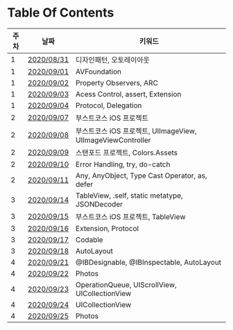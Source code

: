 # Table Of Contents
| 주차 | 날짜 | 키워드 |
| --- | --- | --- |
| 1 | [2020/08/31](week01/0831-학습정리.md) | 디자인패턴, 오토레이아웃 |
| 1 | [2020/09/01](week01/0901-학습정리.md) | AVFoundation |
| 1 | [2020/09/02](week01/0902-학습정리.md) | Property Observers, ARC |
| 1 | [2020/09/03](week01/0903-학습정리.md) | Acess Control, assert, Extension |
| 1 | [2020/09/04](week01/0904-학습정리.md) | Protocol, Delegation |
| 2 | [2020/09/07](week02/0907-학습정리.md) | 부스트코스 iOS 프로젝트 |
| 2 | [2020/09/08](week02/0908-학습정리.md) | 부스트코스 iOS 프로젝트, UIImageView, UIImageViewController |
| 2 | [2020/09/09](week02/0909-학습정리.md) | 스탠포드 프로젝트, Colors.Assets |
| 2 | [2020/09/10](week02/0910-학습정리.md) | Error Handling, try, do-catch |
| 2 | [2020/09/11](week02/0911-학습정리.md) | Any, AnyObject, Type Cast Operator, as, defer |
| 3 | [2020/09/14](week03/0914-학습정리.md) | TableView, .self, static metatype, JSONDecoder |
| 3 | [2020/09/15](week03/0915-학습정리.md) | 부스트코스 iOS 프로젝트, TableView |
| 3 | [2020/09/16](week03/0916-학습정리.md) | Extension, Protocol |
| 3 | [2020/09/17](week03/0917-학습정리.md) | Codable |
| 3 | [2020/09/18](week03/0918-학습정리.md) | AutoLayout |
| 4 | [2020/09/21](week04/0921-학습정리.md) | @IBDesignable, @IBInspectable, AutoLayout |
| 4 | [2020/09/22](week04/0922-학습정리.md) | Photos |
| 4 | [2020/09/23](week04/0923-학습정리.md) | OperationQueue, UIScrollView, UICollectionView |
| 4 | [2020/09/24](week04/0924-학습정리.md) | UICollectionView |
| 4 | [2020/09/25](week04/0925-학습정리.md) | Photos |